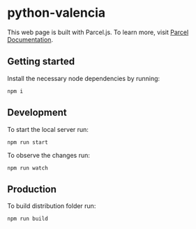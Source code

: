 # python-valencia

This web page is built with Parcel.js. To learn more, visit [Parcel Documentation](https://parceljs.org/docs/).

## Getting started

Install the necessary node dependencies by running:

```
npm i
```

## Development

To start the local server run:

```
npm run start
```

To observe the changes run:

```
npm run watch
```

## Production

To build distribution folder run:

```
npm run build
```